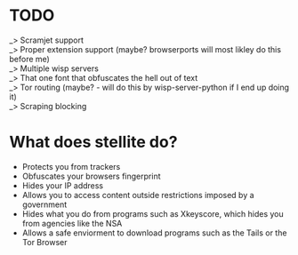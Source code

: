 # TODO 
_> Scramjet support    
_> Proper extension support (maybe? browserports will most likley do this before me)   
_> Multiple wisp servers      
_> That one font that obfuscates the hell out of text      
_> Tor routing (maybe? - will do this by wisp-server-python if I end up doing it)    
_> Scraping blocking      


# What does stellite do?
<ul>
    <li>Protects you from trackers</li>
    <li>Obfuscates your browsers fingerprint</li>
    <li>Hides your IP address</li>
    <li>Allows you to access content outside restrictions imposed by a government</li>
    <li>Hides what you do from programs such as Xkeyscore, which hides you from agencies like the NSA</li>
    <li>Allows a safe enviorment to download programs such as the Tails or the Tor Browser</li>
</ul>